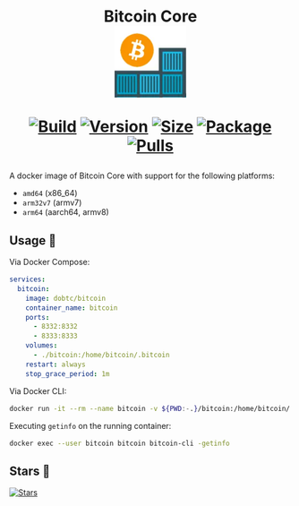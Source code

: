 <h1 align="center">Bitcoin Core<br />
<div align="center">
<a href="https://github.com/dobtc/bitcoin"><img src="https://raw.githubusercontent.com/dobtc/bitcoin/master/.github/logo.png" title="Logo" style="max-width:100%;" width="128" /></a>
</div>
<div align="center">

[![Build]][build_url]
[![Version]][tag_url]
[![Size]][tag_url]
[![Package]][pkg_url]
[![Pulls]][hub_url]

</div></h1>

A docker image of Bitcoin Core with support for the following platforms:

* `amd64` (x86_64)
* `arm32v7` (armv7)
* `arm64` (aarch64, armv8)

## Usage  🐳

Via Docker Compose:

```yaml
services:
  bitcoin:
    image: dobtc/bitcoin
    container_name: bitcoin
    ports:
      - 8332:8332
      - 8333:8333
    volumes:
      - ./bitcoin:/home/bitcoin/.bitcoin
    restart: always
    stop_grace_period: 1m
```

Via Docker CLI:

```bash
docker run -it --rm --name bitcoin -v ${PWD:-.}/bitcoin:/home/bitcoin/.bitcoin dobtc/bitcoin -printtoconsole
```

Executing `getinfo` on the running container:

```bash
docker exec --user bitcoin bitcoin bitcoin-cli -getinfo
```

## Stars 🌟
[![Stars](https://starchart.cc/dobtc/bitcoin.svg?variant=adaptive)](https://starchart.cc/dobtc/bitcoin)

[build_url]: https://github.com/dobtc/bitcoin/
[hub_url]: https://hub.docker.com/r/dobtc/bitcoin
[tag_url]: https://hub.docker.com/r/dobtc/bitcoin/tags
[pkg_url]: https://github.com/dobtc/bitcoin/pkgs/container/bitcoin

[Build]: https://github.com/dobtc/bitcoin/actions/workflows/build.yml/badge.svg
[Size]: https://img.shields.io/docker/image-size/dobtc/bitcoin/latest?color=066da5&label=size
[Pulls]: https://img.shields.io/docker/pulls/dobtc/bitcoin.svg?style=flat&label=pulls&logo=docker
[Version]: https://img.shields.io/docker/v/dobtc/bitcoin/latest?arch=amd64&sort=semver&color=066da5
[Package]: https://img.shields.io/badge/dynamic/json?url=https%3A%2F%2Fipitio.github.io%2Fbackage%2Fdobtc%2Fbitcoin%2Fbitcoin.json&query=%24.downloads&logo=github&style=flat&color=066da5&label=pulls
